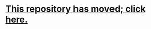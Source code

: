 [This repository has moved; click here.](http://github.com/CenterForOpenScience/openscienceframework/)
===========================
